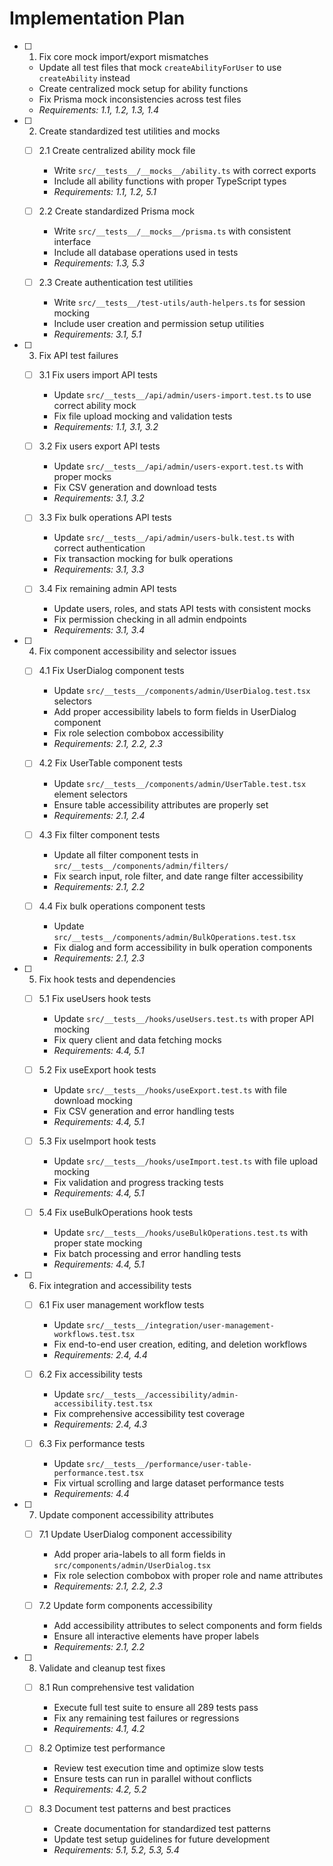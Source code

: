 # Implementation Plan

- [ ] 1. Fix core mock import/export mismatches

  - Update all test files that mock `createAbilityForUser` to use `createAbility` instead
  - Create centralized mock setup for ability functions
  - Fix Prisma mock inconsistencies across test files
  - _Requirements: 1.1, 1.2, 1.3, 1.4_

- [ ] 2. Create standardized test utilities and mocks

  - [ ] 2.1 Create centralized ability mock file

    - Write `src/__tests__/__mocks__/ability.ts` with correct exports
    - Include all ability functions with proper TypeScript types
    - _Requirements: 1.1, 1.2, 5.1_

  - [ ] 2.2 Create standardized Prisma mock

    - Write `src/__tests__/__mocks__/prisma.ts` with consistent interface
    - Include all database operations used in tests
    - _Requirements: 1.3, 5.3_

  - [ ] 2.3 Create authentication test utilities
    - Write `src/__tests__/test-utils/auth-helpers.ts` for session mocking
    - Include user creation and permission setup utilities
    - _Requirements: 3.1, 5.1_

- [ ] 3. Fix API test failures

  - [ ] 3.1 Fix users import API tests

    - Update `src/__tests__/api/admin/users-import.test.ts` to use correct ability mock
    - Fix file upload mocking and validation tests
    - _Requirements: 1.1, 3.1, 3.2_

  - [ ] 3.2 Fix users export API tests

    - Update `src/__tests__/api/admin/users-export.test.ts` with proper mocks
    - Fix CSV generation and download tests
    - _Requirements: 3.1, 3.2_

  - [ ] 3.3 Fix bulk operations API tests

    - Update `src/__tests__/api/admin/users-bulk.test.ts` with correct authentication
    - Fix transaction mocking for bulk operations
    - _Requirements: 3.1, 3.3_

  - [ ] 3.4 Fix remaining admin API tests
    - Update users, roles, and stats API tests with consistent mocks
    - Fix permission checking in all admin endpoints
    - _Requirements: 3.1, 3.4_

- [ ] 4. Fix component accessibility and selector issues

  - [ ] 4.1 Fix UserDialog component tests

    - Update `src/__tests__/components/admin/UserDialog.test.tsx` selectors
    - Add proper accessibility labels to form fields in UserDialog component
    - Fix role selection combobox accessibility
    - _Requirements: 2.1, 2.2, 2.3_

  - [ ] 4.2 Fix UserTable component tests

    - Update `src/__tests__/components/admin/UserTable.test.tsx` element selectors
    - Ensure table accessibility attributes are properly set
    - _Requirements: 2.1, 2.4_

  - [ ] 4.3 Fix filter component tests

    - Update all filter component tests in `src/__tests__/components/admin/filters/`
    - Fix search input, role filter, and date range filter accessibility
    - _Requirements: 2.1, 2.2_

  - [ ] 4.4 Fix bulk operations component tests
    - Update `src/__tests__/components/admin/BulkOperations.test.tsx`
    - Fix dialog and form accessibility in bulk operation components
    - _Requirements: 2.1, 2.3_

- [ ] 5. Fix hook tests and dependencies

  - [ ] 5.1 Fix useUsers hook tests

    - Update `src/__tests__/hooks/useUsers.test.ts` with proper API mocking
    - Fix query client and data fetching mocks
    - _Requirements: 4.4, 5.1_

  - [ ] 5.2 Fix useExport hook tests

    - Update `src/__tests__/hooks/useExport.test.ts` with file download mocking
    - Fix CSV generation and error handling tests
    - _Requirements: 4.4, 5.1_

  - [ ] 5.3 Fix useImport hook tests

    - Update `src/__tests__/hooks/useImport.test.ts` with file upload mocking
    - Fix validation and progress tracking tests
    - _Requirements: 4.4, 5.1_

  - [ ] 5.4 Fix useBulkOperations hook tests
    - Update `src/__tests__/hooks/useBulkOperations.test.ts` with proper state mocking
    - Fix batch processing and error handling tests
    - _Requirements: 4.4, 5.1_

- [ ] 6. Fix integration and accessibility tests

  - [ ] 6.1 Fix user management workflow tests

    - Update `src/__tests__/integration/user-management-workflows.test.tsx`
    - Fix end-to-end user creation, editing, and deletion workflows
    - _Requirements: 2.4, 4.4_

  - [ ] 6.2 Fix accessibility tests

    - Update `src/__tests__/accessibility/admin-accessibility.test.tsx`
    - Fix comprehensive accessibility test coverage
    - _Requirements: 2.4, 4.3_

  - [ ] 6.3 Fix performance tests
    - Update `src/__tests__/performance/user-table-performance.test.tsx`
    - Fix virtual scrolling and large dataset performance tests
    - _Requirements: 4.4_

- [ ] 7. Update component accessibility attributes

  - [ ] 7.1 Update UserDialog component accessibility

    - Add proper aria-labels to all form fields in `src/components/admin/UserDialog.tsx`
    - Fix role selection combobox with proper role and name attributes
    - _Requirements: 2.1, 2.2, 2.3_

  - [ ] 7.2 Update form components accessibility
    - Add accessibility attributes to select components and form fields
    - Ensure all interactive elements have proper labels
    - _Requirements: 2.1, 2.2_

- [ ] 8. Validate and cleanup test fixes

  - [ ] 8.1 Run comprehensive test validation

    - Execute full test suite to ensure all 289 tests pass
    - Fix any remaining test failures or regressions
    - _Requirements: 4.1, 4.2_

  - [ ] 8.2 Optimize test performance

    - Review test execution time and optimize slow tests
    - Ensure tests can run in parallel without conflicts
    - _Requirements: 4.2, 5.2_

  - [ ] 8.3 Document test patterns and best practices
    - Create documentation for standardized test patterns
    - Update test setup guidelines for future development
    - _Requirements: 5.1, 5.2, 5.3, 5.4_
